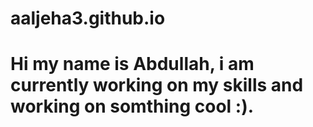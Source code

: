 # aaljeha3.github.io
# Hi my name is Abdullah, i am currently working on my skills and working on somthing cool :).
